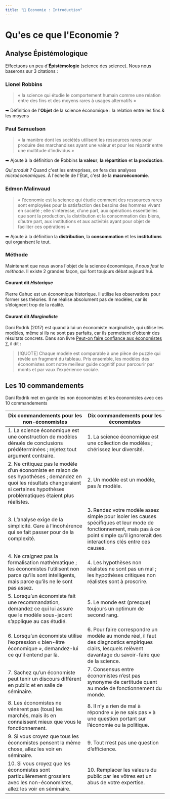 ```yaml
---
title: "💸 Economie : Introduction"
---
```


# Qu'es ce que l'Economie ?

## Analyse Épistémologique

Effectuons un peu d'**Épistémologie** (science des science). Nous nous baserons sur 3 citations :

### Lionel Robbins

> « la science qui étudie le comportement humain comme une relation entre des fins et des moyens rares à usages alternatifs »

➡ Définition de l'**Objet** de la science économique : la relation entre les fins & les moyens

### Paul Samuelson

> « la manière dont les sociétés utilisent les ressources rares pour produire des marchandises ayant une valeur et pour les répartir entre une multitude d’individus »

➡ Ajoute à la définition de Robbins **la valeur**, **la répartition** et **la production**.

*Qui produit ?* Quand c'est les entreprises, on fera des analyses *microéconomiques*. À l'échelle de l'État, c'est de la **macroéconomie**.

### Edmon Malinvaud

> « l’économie est la science qui étudie comment des ressources rares sont employées pour la satisfaction des besoins des hommes vivant en société ; elle s’intéresse, d’une part, aux opérations essentielles que sont la production, la distribution et la consommation des biens, d’autre part, aux institutions et aux activités ayant pour objet de faciliter ces opérations »

➡  Ajoute à la définition la **distribution**, la **consommation** et les **institutions** qui organisent le tout.

### Méthode

Maintenant que nous avons l'objet de la science économique, *il nous faut la méthode*. Il existe 2 grandes façon, qui font toujours débat aujourd'hui.

#### Courant dit *Historique*

Pierre Cahuc est un économique historique. Il utilise les observations pour former ses théories. Il ne réalise absolument pas de modèles, car ils s’éloignent trop de la réalité.

#### Courant dit *Marginaliste*

Dani Rodrik (2017) est quand à lui un économiste marginaliste, qui utilise les modèles, même si ils ne sont pas parfaits, car ils permettent d'obtenir des résultats concrets. Dans son livre <u>Peut-on faire confiance aux économistes ?</u>, il dit :

> [!QUOTE]
> Chaque modèle est comparable à une pièce de puzzle qui révèle un fragment du tableau. Pris ensemble, les modèles des économistes sont notre meilleur guide cognitif pour parcourir par monts et par vaux l’expérience sociale. 

## Les 10 commandements

 Dani Rodrik met en garde les non économistes et les économistes avec ces 10 commandements

| **Dix commandements pour les non-économistes**                                                                                                                                         | **Dix commandements pour les économistes**                                                                                                                                                 |
| -------------------------------------------------------------------------------------------------------------------------------------------------------------------------------------- | ------------------------------------------------------------------------------------------------------------------------------------------------------------------------------------------ |
| 1. La science économique est une construction de modèles dénués de conclusions prédéterminées ; rejetez tout argument contraire.                                                       | 1. La science économique est une collection de modèles ; chérissez leur diversité.                                                                                                         |
| 2. Ne critiquez pas le modèle d’un économiste en raison de ses hypothèses ; demandez en quoi les résultats changeraient si certaines hypothèses problématiques étaient plus réalistes. | 2. Un modèle est un modèle, pas *le* modèle.                                                                                                                                               |
| 3. L’analyse exige de la simplicité. Gare à l’incohérence qui se fait passer pour de la complexité.                                                                                    | 3. Rendez votre modèle assez simple pour isoler les causes spécifiques et leur mode de fonctionnement, mais pas à ce point simple qu’il ignorerait des interactions clés entre ces causes. |
| 4. Ne craignez pas la formalisation mathématique ; les économistes l’utilisent non parce qu’ils sont intelligents, mais parce qu’ils ne le sont pas assez.                             | 4. Les hypothèses non réalistes ne sont pas un mal ; les hypothèses critiques non réalistes sont à proscrire.                                                                              |
| 5. Lorsqu’un économiste fait une recommandation, demandez ce qui lui assure que le modèle sous-jacent s’applique au cas étudié.                                                        | 5. Le monde est (presque) toujours un optimum de second rang.                                                                                                                              |
| 6. Lorsqu’un économiste utilise l’expression « bien-être économique », demandez-lui ce qu’il entend par là.                                                                            | 6. Pour faire correspondre un modèle au monde réel, il faut des diagnostics empiriques clairs, lesquels relèvent davantage du savoir-faire que de la science.                              |
| 7. Sachez qu’un économiste peut tenir un discours différent en public et en salle de séminaire.                                                                                        | 7. Consensus entre économistes n’est pas synonyme de certitude quant au mode de fonctionnement du monde.                                                                                   |
| 8. Les économistes ne vénèrent pas (tous) les marchés, mais ils en connaissent mieux que vous le fonctionnement.                                                                       | 8. Il n’y a rien de mal à répondre « je ne sais pas » à une question portant sur l’économie ou la politique.                                                                               |
| 9. Si vous croyez que tous les économistes pensent la même chose, allez les voir en séminaire.                                                                                         | 9. Tout n’est pas une question d’efficience.                                                                                                                                               |
| 10. Si vous croyez que les économistes sont particulièrement grossiers avec les non-économistes, allez les voir en séminaire.                                                          | 10. Remplacer les valeurs du public par les vôtres est un abus de votre expertise.                                                                                                         |
